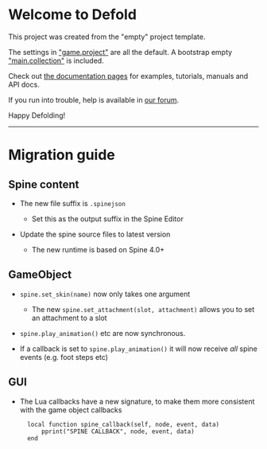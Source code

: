 # Welcome to Defold

This project was created from the "empty" project template.

The settings in ["game.project"](defold://open?path=/game.project) are all the default. A bootstrap empty ["main.collection"](defold://open?path=/main/main.collection) is included.

Check out [the documentation pages](https://defold.com/learn) for examples, tutorials, manuals and API docs.

If you run into trouble, help is available in [our forum](https://forum.defold.com).

Happy Defolding!

---


# Migration guide

## Spine content

* The new file suffix is `.spinejson`
    - Set this as the output suffix in the Spine Editor

* Update the spine source files to latest version
    - The new runtime is based on Spine 4.0+

## GameObject

* `spine.set_skin(name)` now only takes one argument

    - The new `spine.set_attachment(slot, attachment)` allows you to set an attachment to a slot

* `spine.play_animation()` etc are now synchronous.

* If a callback is set to `spine.play_animation()` it will now receive _all_ spine events (e.g. foot steps etc)


## GUI

* The Lua callbacks have a new signature, to make them more consistent with the game object callbacks

        local function spine_callback(self, node, event, data)
            pprint("SPINE CALLBACK", node, event, data)
        end

